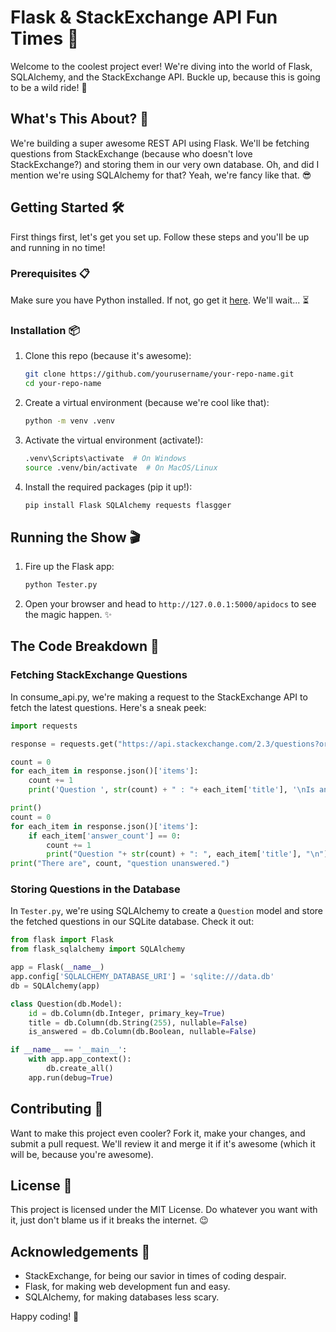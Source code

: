 # Flask & StackExchange API Fun Times 🎉

Welcome to the coolest project ever! We're diving into the world of Flask, SQLAlchemy, and the StackExchange API. Buckle up, because this is going to be a wild ride! 🚀

## What's This About? 🤔

We're building a super awesome REST API using Flask. We'll be fetching questions from StackExchange (because who doesn't love StackExchange?) and storing them in our very own database. Oh, and did I mention we're using SQLAlchemy for that? Yeah, we're fancy like that. 😎

## Getting Started 🛠️

First things first, let's get you set up. Follow these steps and you'll be up and running in no time!

### Prerequisites 📋

Make sure you have Python installed. If not, go get it [here](https://www.python.org/downloads/). We'll wait... ⏳

### Installation 📦

1. Clone this repo (because it's awesome):
   ```bash
   git clone https://github.com/yourusername/your-repo-name.git
   cd your-repo-name
   ```

2. Create a virtual environment (because we're cool like that):
   ```bash
   python -m venv .venv
   ```

3. Activate the virtual environment (activate!):
   ```bash
   .venv\Scripts\activate  # On Windows
   source .venv/bin/activate  # On MacOS/Linux
   ```

4. Install the required packages (pip it up!):
   ```bash
   pip install Flask SQLAlchemy requests flasgger
   ```

## Running the Show 🎬

1. Fire up the Flask app:
   ```bash
   python Tester.py
   ```

2. Open your browser and head to `http://127.0.0.1:5000/apidocs` to see the magic happen. ✨

## The Code Breakdown 🧩

### Fetching StackExchange Questions

In consume_api.py, we're making a request to the StackExchange API to fetch the latest questions. Here's a sneak peek:

```python
import requests

response = requests.get("https://api.stackexchange.com/2.3/questions?order=desc&sort=activity&site=stackoverflow")

count = 0
for each_item in response.json()['items']:
    count += 1
    print('Question ', str(count) + " : "+ each_item['title'], '\nIs answered: ', each_item['is_answered'], end='\n')

print()
count = 0
for each_item in response.json()['items']:
    if each_item['answer_count'] == 0:
        count += 1
        print("Question "+ str(count) + ": ", each_item['title'], "\n")
print("There are", count, "question unanswered.")
```

### Storing Questions in the Database

In `Tester.py`, we're using SQLAlchemy to create a `Question` model and store the fetched questions in our SQLite database. Check it out:

```python
from flask import Flask
from flask_sqlalchemy import SQLAlchemy

app = Flask(__name__)
app.config['SQLALCHEMY_DATABASE_URI'] = 'sqlite:///data.db'
db = SQLAlchemy(app)

class Question(db.Model):
    id = db.Column(db.Integer, primary_key=True)
    title = db.Column(db.String(255), nullable=False)
    is_answered = db.Column(db.Boolean, nullable=False)

if __name__ == '__main__':
    with app.app_context():
        db.create_all()
    app.run(debug=True)
```

## Contributing 🤝

Want to make this project even cooler? Fork it, make your changes, and submit a pull request. We'll review it and merge it if it's awesome (which it will be, because you're awesome).

## License 📜

This project is licensed under the MIT License. Do whatever you want with it, just don't blame us if it breaks the internet. 😉

## Acknowledgements 🙌

- StackExchange, for being our savior in times of coding despair.
- Flask, for making web development fun and easy.
- SQLAlchemy, for making databases less scary.

Happy coding! 🎉